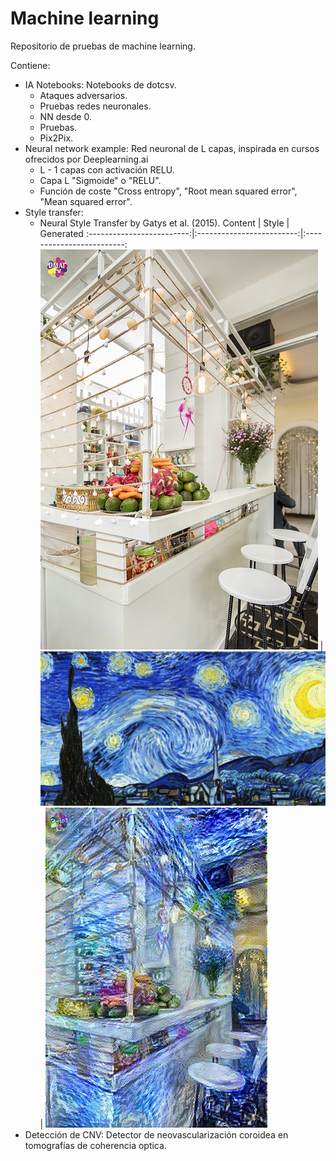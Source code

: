 # Machine learning
Repositorio de pruebas de machine learning.

Contiene:  
- IA Notebooks: Notebooks de dotcsv.
	- Ataques adversarios.
	- Pruebas redes neuronales.
	- NN desde 0.
	- Pruebas.
	- Pix2Pix.
- Neural network example: Red neuronal de L capas, inspirada en cursos ofrecidos por Deeplearning.ai
	- L - 1 capas con activación RELU.
	- Capa L "Sigmoide" o "RELU".
	- Función de coste "Cross entropy", "Root mean squared error", "Mean squared error".
- Style transfer:
	- Neural Style Transfer by Gatys et al. (2015).
	  Content             | Style             | Generated
	  :-------------------------:|:-------------------------:|:-------------------------:
	  ![](./Style&#32;transfer/Neural&#32;style&#32;transfer/images/coffee-shop.jpg)  |  ![](./Style&#32;transfer/Neural&#32;style&#32;transfer/images/noche-estrellada.jpg)|  ![](./Style&#32;transfer/Neural&#32;style&#32;transfer/images/output/coffe-noche.jpg)
- Detección de CNV: Detector de neovascularización coroidea en tomografías de coherencia optica.
